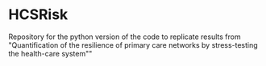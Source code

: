 # HCSRisk
Repository for the python version of the code to replicate results from "Quantification of the resilience of primary care
networks by stress-testing the health-care system""
